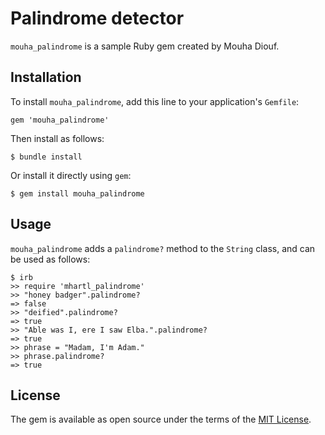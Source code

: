 # Palindrome detector

`mouha_palindrome` is a sample Ruby gem created by Mouha Diouf.

## Installation

To install `mouha_palindrome`, add this line to your application's `Gemfile`:

```
gem 'mouha_palindrome'
```

Then install as follows:

```
$ bundle install
```

Or install it directly using `gem`:

```
$ gem install mouha_palindrome
```

## Usage

`mouha_palindrome` adds a `palindrome?` method to the `String` class, and can be used as follows:

```
$ irb
>> require 'mhartl_palindrome'
>> "honey badger".palindrome?
=> false
>> "deified".palindrome?
=> true
>> "Able was I, ere I saw Elba.".palindrome?
=> true
>> phrase = "Madam, I'm Adam."
>> phrase.palindrome?
=> true
```

## License

The gem is available as open source under the terms of the [MIT License](https://opensource.org/licenses/MIT).